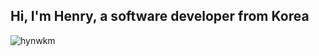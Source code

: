 <h2>Hi, I'm Henry, <span>a software developer from Korea<span></h2>
<p><img src="https://github-readme-stats.vercel.app/api/top-langs?username=hynwkm&show_icons=true&locale=en&layout=compact" alt="hynwkm" /></p>
